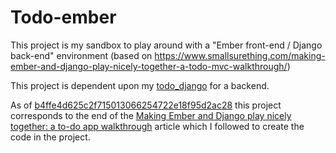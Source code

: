 # Todo-ember
This project is my sandbox to play around with a "Ember front-end / Django back-end" environment (based on https://www.smallsurething.com/making-ember-and-django-play-nicely-together-a-todo-mvc-walkthrough/) 

This project is dependent upon my [todo_django](https://github.com/shearichard/todo-ember) for a backend.

As of [b4ffe4d625c2f715013066254722e18f95d2ac28](https://github.com/shearichard/todo-ember/commit/b4ffe4d625c2f715013066254722e18f95d2ac28) this project corresponds to the end of the  [Making Ember and Django play nicely together: a to-do app walkthrough](https://www.smallsurething.com/making-ember-and-django-play-nicely-together-a-todo-mvc-walkthrough/) article which I followed to create the code in the project.


